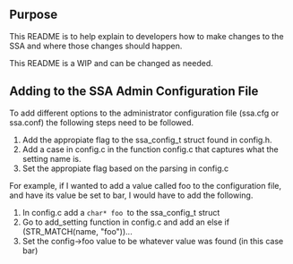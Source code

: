 ## Purpose 
This README is to help explain to developers how to make changes to the SSA and where those changes should happen.

This README is a WIP and can be changed as needed.

## Adding to the SSA Admin Configuration File

To add different options to the administrator configuration file (ssa.cfg or ssa.conf) the following steps need to be followed. 

1. Add the appropiate flag to the ssa_config_t struct found in config.h.
2. Add a case in config.c in the function config.c that captures what the setting name is.
3. Set the appropiate flag based on the parsing in config.c

For example, if I wanted to add a value called foo to the configuration file, and have its value be set to bar, I would have to add the following.
1. In config.c add a ```char* foo ```to the ssa_config_t struct
2. Go to add_setting function in config.c and add an else if (STR_MATCH(name, "foo"))...
3. Set the config->foo value to be whatever value was found (in this case bar)
